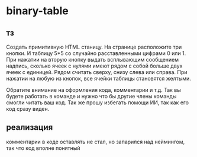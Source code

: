 # binary-table

## тз
Создать примитивную HTML станицу. На странице расположите три кнопки. И таблицу 5*5 со случайно расставленными цифрами 0 или 1. При нажатии на вторую кнопку выдать всплывающим сообщением надпись, сколько ячеек с нулями имеют рядом с собой больше двух ячеек с единицей. Рядом считать сверху, снизу слева или справа. При нажатии на любую из кнопок, все ячейки таблицы становятся желтыми.

Обратите внимание на оформления кода, комментарии и т.д. Так вы будете работать в команде и нужно что бы другие члены команды смогли читать ваш код. Так же прошу избегать помощи ИИ, так как его код сразу виден.

## реализация
комментарии в коде оставлять не стал, но запарился над неймингом, так что код вполне понятный
